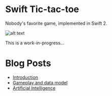 # Swift Tic-tac-toe
Nobody's favorite game, implemented in Swift 2.

![alt text](https://ijoshsmith.files.wordpress.com/2015/12/tic-tac-toe1.png "Tic-tac-toe app")

This is a work-in-progress…

# Blog Posts
* [Introduction](http://ijoshsmith.com/2015/11/27/developing-tic-tac-toe-in-swift/)
* [Gameplay and data model](http://ijoshsmith.com/2015/11/29/creating-tic-tac-toe-in-swift-gameplay-and-data-model/)
* [Artificial Intelligence](http://ijoshsmith.com/2015/12/05/creating-tic-tac-toe-in-swift-artificial-intelligence/)
